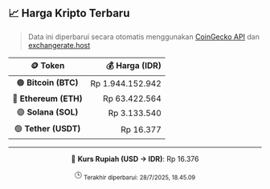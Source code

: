 

<!-- HARGA_KRIPTO -->
## 📈 Harga Kripto Terbaru

> Data ini diperbarui secara otomatis menggunakan [CoinGecko API](https://www.coingecko.com/) dan [exchangerate.host](https://exchangerate.host/)

<div align="center">

| 🪙 Token | 💰 Harga (IDR) |
|:------:|---------------:|
| 🟠 **Bitcoin (BTC)**   | Rp 1.944.152.942 |
| 🔵 **Ethereum (ETH)**  | Rp 63.422.564 |
| 🟣 **Solana (SOL)**    | Rp 3.133.540 |
| 🟢 **Tether (USDT)**   | Rp 16.377 |

---

💱 **Kurs Rupiah (USD → IDR)**: Rp 16.376

🕒 <sub>Terakhir diperbarui: 28/7/2025, 18.45.09</sub>

</div>
<!-- /HARGA_KRIPTO -->